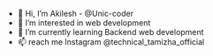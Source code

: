 - 👋 Hi, I’m Akilesh - @Unic-coder
- 👀 I’m interested in web development
- 🌱 I’m currently learning Backend web development
- 📫 reach me Instagram @technical_tamizha_official

<!---
Unic-coder/Unic-coder is a ✨ special ✨ repository because its `README.md` (this file) appears on your GitHub profile.
You can click the Preview link to take a look at your changes.
--->
